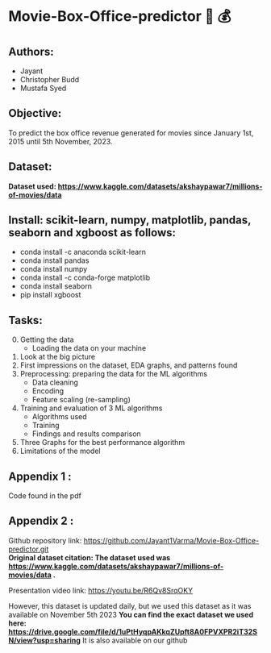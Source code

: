 # Movie-Box-Office-predictor :movie_camera: :moneybag:
## Authors:
- Jayant
- Christopher Budd
- Mustafa Syed

## Objective: 
To predict the box office revenue generated for movies since January 1st, 2015 until 5th November, 2023.

## Dataset:
**Dataset used: https://www.kaggle.com/datasets/akshaypawar7/millions-of-movies/data** </br>

## Install: scikit-learn, numpy, matplotlib, pandas, seaborn and xgboost as follows:

 - conda install -c anaconda scikit-learn 
 - conda install pandas
 - conda install numpy
 - conda install -c conda-forge matplotlib
 - conda install seaborn
 - pip install xgboost
 
## Tasks:

0. Getting the data
   - Loading the data on your machine
1. Look at the big picture
2. First impressions on the dataset, EDA graphs, and patterns found
3. Preprocessing: preparing the data for the ML algorithms
   - Data cleaning
   - Encoding
   - Feature scaling (re-sampling)
4. Training and evaluation of 3 ML algorithms
   - Algorithms used
   - Training
   - Findings and results comparison
5. Three Graphs for the best performance algorithm
6. Limitations of the model

## Appendix 1 : 
Code found in the pdf
## Appendix 2 : 
Github repository link: https://github.com/Jayant1Varma/Movie-Box-Office-predictor.git </br>
**Original dataset citation: The dataset used was https://www.kaggle.com/datasets/akshaypawar7/millions-of-movies/data .** </br>

Presentation video link: https://youtu.be/R6Qv8SrqOKY

However, this dataset is updated daily, but we used this dataset as it was available on November 5th 2023
**You can find the exact dataset we used here: https://drive.google.com/file/d/1uPtHyqpAKkqZUpft8A0FPVXPR2iT32SN/view?usp=sharing** It is also available on our github 


